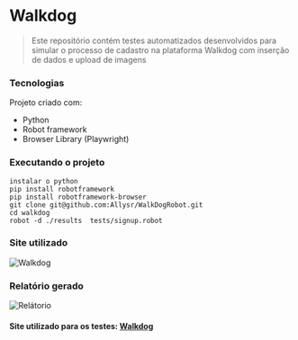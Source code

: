 # Walkdog

> Este repositório contém testes automatizados desenvolvidos
> para simular o processo de cadastro na plataforma Walkdog
> com inserção de dados e upload de imagens

### Tecnologias
Projeto criado com:
* Python
* Robot framework
* Browser Library (Playwright)

###  Executando o projeto
```
instalar o python
pip install robotframework
pip install robotframework-browser
git clone git@github.com:Allysr/WalkDogRobot.git
cd walkdog
robot -d ./results  tests/signup.robot
```

### Site utilizado
![Walkdog](https://i.imgur.com/eqX77Ps.png)


### Relatório gerado
![Relátorio](https://i.imgur.com/ujp9hdd.png)

#### Site utilizado para os testes: [Walkdog](https://walkdog.vercel.app/)